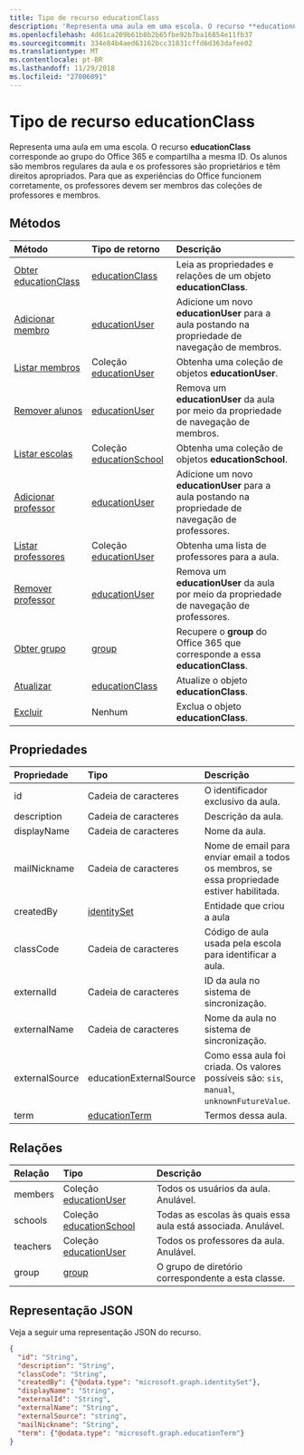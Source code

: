 ```yaml
---
title: Tipo de recurso educationClass
description: 'Representa uma aula em uma escola. O recurso **educationClass** corresponde ao grupo do Office 365 e compartilha a mesma ID. Os alunos são membros regulares da aula e os professores são proprietários e têm direitos apropriados. Para que as experiências do Office funcionem corretamente, os professores devem ser membros das coleções de professores e membros.  '
ms.openlocfilehash: 4d61ca209b61b8b2b65fbe92b7ba16854e11fb37
ms.sourcegitcommit: 334e84b4aed63162bcc31831cffd6d363dafee02
ms.translationtype: MT
ms.contentlocale: pt-BR
ms.lasthandoff: 11/29/2018
ms.locfileid: "27006091"
---
```

# <a name="educationclass-resource-type"></a>Tipo de recurso educationClass

Representa uma aula em uma escola. O recurso **educationClass** corresponde ao grupo do Office 365 e compartilha a mesma ID. Os alunos são membros regulares da aula e os professores são proprietários e têm direitos apropriados. Para que as experiências do Office funcionem corretamente, os professores devem ser membros das coleções de professores e membros.  


## <a name="methods"></a>Métodos

| Método           | Tipo de retorno    |Descrição|
|:---------------|:--------|:----------|
|[Obter educationClass](../api/educationclass-get.md) | [educationClass](educationclass.md) |Leia as propriedades e relações de um objeto **educationClass**.|
|[Adicionar membro](../api/educationclass-post-members.md) |[educationUser](educationuser.md)| Adicione um novo **educationUser** para a aula postando na propriedade de navegação de membros.|
|[Listar membros](../api/educationclass-list-members.md) |Coleção [educationUser](educationuser.md)| Obtenha uma coleção de objetos **educationUser**.|
|[Remover alunos](../api/educationclass-delete-members.md) |[educationUser](educationuser.md)| Remova um **educationUser** da aula por meio da propriedade de navegação de membros.|
|[Listar escolas](../api/educationclass-list-schools.md) |Coleção [educationSchool](educationschool.md)| Obtenha uma coleção de objetos **educationSchool**.|
|[Adicionar professor](../api/educationclass-post-teachers.md) |[educationUser](educationuser.md)| Adicione um novo **educationUser** para a aula postando na propriedade de navegação de professores.|
|[Listar professores](../api/educationclass-list-teachers.md) |Coleção [educationUser](educationuser.md)| Obtenha uma lista de professores para a aula.|
|[Remover professor](../api/educationclass-delete-teachers.md) |[educationUser](educationuser.md)| Remova um **educationUser** da aula por meio da propriedade de navegação de professores.|
|[Obter grupo](../api/educationclass-get-group.md) |[group](group.md)| Recupere o **group** do Office 365 que corresponde a essa **educationClass**.|
|[Atualizar](../api/educationclass-update.md) | [educationClass](educationclass.md)    |Atualize o objeto **educationClass**. |
|[Excluir](../api/educationclass-delete.md) | Nenhum |Exclua o objeto **educationClass**. |

## <a name="properties"></a>Propriedades
| Propriedade     | Tipo   |Descrição|
|:---------------|:--------|:----------|
|id| Cadeia de caracteres| O identificador exclusivo da aula.|
|description|Cadeia de caracteres| Descrição da aula.|
|displayName|Cadeia de caracteres| Nome da aula.|
|mailNickname|Cadeia de caracteres| Nome de email para enviar email a todos os membros, se essa propriedade estiver habilitada. |
|createdBy|[identitySet](identityset.md)| Entidade que criou a aula |
|classCode|Cadeia de caracteres| Código de aula usada pela escola para identificar a aula.|
|externalId|Cadeia de caracteres| ID da aula no sistema de sincronização. |
|externalName|Cadeia de caracteres|Nome da aula no sistema de sincronização.|
|externalSource|educationExternalSource| Como essa aula foi criada. Os valores possíveis são: `sis`, `manual`, `unknownFutureValue`.|
|term|[educationTerm](educationterm.md)|Termos dessa aula.|

## <a name="relationships"></a>Relações
| Relação | Tipo   |Descrição|
|:---------------|:--------|:----------|
|members|Coleção [educationUser](../resources/educationuser.md)| Todos os usuários da aula. Anulável.|
|schools|Coleção [educationSchool](../resources/educationschool.md)| Todas as escolas às quais essa aula está associada. Anulável.|
|teachers|Coleção [educationUser](../resources/educationuser.md)|  Todos os professores da aula. Anulável.|
|group|[group](../resources/group.md)| O grupo de diretório correspondente a esta classe.|

## <a name="json-representation"></a>Representação JSON

Veja a seguir uma representação JSON do recurso.

<!--{
  "blockType": "resource",
  "optionalProperties": [],
  "keyProperty": "id",
  "baseType": "microsoft.graph.entity",
  "@odata.type": "microsoft.graph.educationClass"
}-->

```json
{
  "id": "String",
  "description": "String",
  "classCode": "String",
  "createdBy": {"@odata.type": "microsoft.graph.identitySet"},
  "displayName": "String",
  "externalId": "String",
  "externalName": "String",
  "externalSource": "string",
  "mailNickname": "String",
  "term": {"@odata.type": "microsoft.graph.educationTerm"}
}

```

<!-- uuid: 8fcb5dbc-d5aa-4681-8e31-b001d5168d79
2015-10-25 14:57:30 UTC -->
<!-- {
  "type": "#page.annotation",
  "description": "educationClass resource",
  "keywords": "",
  "section": "documentation",
  "tocPath": ""
}-->
